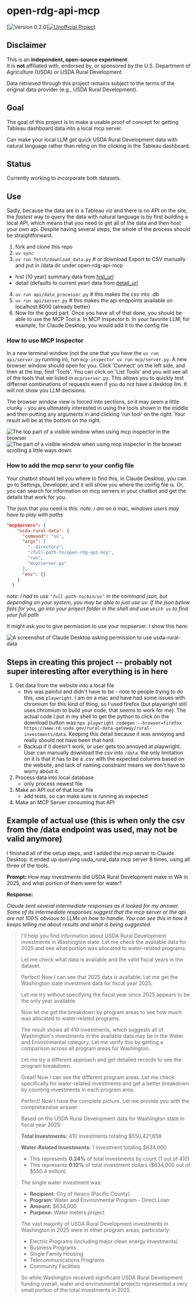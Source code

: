 # open-rdg-api-mcp

[![Version 0.2.0](https://img.shields.io/badge/Version_0.2.0-grey)][![Unofficial Project](https://img.shields.io/badge/Unofficial-purple)](#disclaimer) 

## Disclaimer <a name="disclaimer"></a>
This is an **independent, open-source experiment**.  
It is **not** affiliated with, endorsed by, or sponsored by the U.S. Department of Agriculture (USDA) or USDA Rural Development

Data retrieved through this project remains subject to the terms of the original data provider (e.g., USDA Rural Development).

## Goal
The goal of this project is to make a usable proof of concept for getting Tableau dashboard data into a local mcp server. 

Can make your local LLM get quick USDA Rural Development data with natural language rather than reling on the clicking in the Tableau dashboard. 

## Status
Currently working to incorporate both datasets. 

## Use

Sadly, because the data are in a Tableau viz and there is no API on the site, the *fastest* way to query the data with natural language is by first building a local API, which means that you need to get all of the data and then host your own api. Despite having several steps, the whole of the process should be straightforward.

1. fork and clone this repo
2. `uv sync`
3. `uv run fetch/download_data.py` # or download Export to CSV manually and put in /data dir under open-rdg-api-mcp
  - hist (10 year) summary data from [hist_url](https://www.rd.usda.gov/rural-data-gateway/rural-investments)
  - detail (defaults to current year) data from [detail_url](https://www.rd.usda.gov/rural-data-gateway/rural-investments/data)
4. `uv run api/data_processor.py` # this makes the csv into .db
5. `uv run api/server.py` # this makes the api endpoints available on localhost:8000 (already better)
6. Now for the good part. Once you have all of that done, you should be able to use the MCP Tool
    a. In MCP Inspector
    b. In your favorite LLM; for example, for Claude Desktop, you would add it to the config file

### How to use MCP Inspector
In a new terminal window (not the one that you have the `uv run api/server.py` running in), run `mcp-inspector uv run mcp/server.py`. 
A new browser window should open for you. Click 'Connect' on the left side, and then at the top, find 'Tools'. You can click on 'List Tools' and you will see all of the tools that we listed in `mcp/server.py`. This allows you to quickly test differnet combinations of requests even if you do not have a desktop llm. It will not show you LLM decisions. 

The browser window view is forced into sections, so it may seem a little clunky - you are ultimately interested in using the tools shown in the middle and then putting any arguments in and clicking 'run tool' on the right. Your result will be at the bottom on the right. 

![The top part of a visible window when using mcp inspector in the browser](https://github.com/monkeywithacupcake/open-rdg-api-mcp/blob/main/_img/mcp_inspector_top.jpg?raw=true)
![The part of a visible window when using mcp inspector in the browser scrolling a little ways down](https://github.com/monkeywithacupcake/open-rdg-api-mcp/blob/main/_img/mcp_inspector_scroll.jpg?raw=true)


### How to add the mcp servr to your config file
Your chatbot should tell you where to find this, in Claude Desktop, you can go to Settings, Developer, and it will show you where the config file is. Or, you can search for information on mcp servers in your chatbot and get the details that work for you.

The json that you need is this: 
*note: i am on a mac, windows users may have to play with paths*

```json
"mcpServers": {
    "usda-rural-data": {
      "command": "uv", 
      "args": [
        "--directory",
        "/full-path-to/open-rdg-api-mcp",
        "run",
        "mcp/server.py"
      ],
      "env": {}
    }
  }
```
*note: I had to use `"full-path-to/bin/uv"` in the command json, but depending on your system, you may be able to just use uv. If the json below fails for you, go into your project folder in the shell and use `which uv` to find your full path*

It might ask you to give permission to use your mcpserver. I show this here:

![A screenshot of Claude Desktop asking permission to use usda-rural-data](https://github.com/monkeywithacupcake/open-rdg-api-mcp/blob/main/_img/claude_desktop_using_mcp.jpg?raw=true)



## Steps in creating this project -- probably not super interesting after everything is in here
1. Get data from the website into a local file
    - this was painful and didn't have to be - note to people trying to do this, use `playwright`. I am on a mac and have had some issues with chromium for this kind of thing, so I used firefox (but playwright still uses chromium to build your code, that seems to work for me). The actual code I put in my shell to get the python to click on the download button was `npx playwright codegen --browser=firefox https://www.rd.usda.gov/rural-data-gateway/rural-investments/data`. Keeping this detail because it was annoying and really should not have been that hard.
   - Backup if it doesn't work, or user gets too annoyed at playwright. User can manually download the csv into `/data`. the only limitation on it is that it has to be a .csv with the expected columns based on the website, and lack of naming constraint means we don't have to worry about it.
2.  Process data into local database
    - only process newest file
3.  Make an API out of that local file
    - add tests, so can make sure is running as expected
4.  Make an MCP Server consuming that API


## Example of actual use (this is when only the csv from the /data endpoint was used, may not be valid anymore)
I finished all of the setup steps, and I added the mcp server to Claude Desktop. It ended up querying usda_rural_data mcp server 8 times, using all three of the tools. 

**Prompt:**
How may investments did USDA Rural Development make in WA in 2025, and what portion of them were for water?

**Response:**

*Claude sent several intermediate responses as it looked for my answer. Some of its intermediate responses suggest that the mcp server or the api are not 100% obvious to LLMs on how to handle. You can see this in how it keeps telling me about results and what is being suggested.* 

> I'll help you find information about USDA Rural Development investments in Washington state. Let me check the available data for 2025 and see what portion was allocated to water-related programs.
>
> Let me check what data is available and the valid fiscal years in the dataset.
>
> Perfect! Now I can see that 2025 data is available. Let me get the Washington state investment data for fiscal year 2025.
>
> Let me try without specifying the fiscal year since 2025 appears to be the only year available.
>
> Now let me get the breakdown by program areas to see how much was allocated to water-related programs.
>
> The result shows all 410 investments, which suggests all of Washington's investments in the available data may be in the Water and Environmental category. Let me verify this by getting a comparison across all program areas for Washington.
>
> Let me try a different approach and get detailed records to see the program breakdown.
>
> Great! Now I can see the different program areas. Let me check specifically for water-related investments and get a better breakdown by counting investments in each program area.
>
> Perfect! Now I have the complete picture. Let me provide you with the comprehensive answer.
>   
> Based on the USDA Rural Development data for Washington state in fiscal year 2025:
>
> **Total Investments:** 410 investments totaling $550,421,658
>
> **Water-Related Investments:** 1 investment totaling $634,000
>- This represents **0.24%** of total investments by count (1 out of 410)
>- This represents **0.12%** of total investment dollars ($634,000 out of $550.4 million)
>
> The single water investment was:
>- **Recipient:** City of Ilwaco (Pacific County)
>- **Program:** Water and Environmental Program - Direct Loan
>- **Amount:** $634,000
>- **Purpose:** Water meters project
>
> The vast majority of USDA Rural Development investments in Washington in 2025 were in other program areas, particularly:
>- Electric Programs (including major clean energy investments)
>- Business Programs
>- Single Family Housing
>- Telecommunications Programs
>- Community Facilities
> 
> So while Washington received significant USDA Rural Development funding overall, water and environmental projects represented a very small portion of the total investments in 2025.